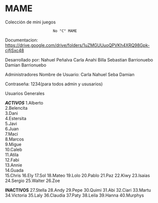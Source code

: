 # MAME
Colección de mini juegos

                          No "C" MAME

Documentacion: 
	https://drive.google.com/drive/folders/1uZMGUUuoQPVKh4XRQ98Gpk-cjfjSxc48

Desarrollado por: 
             Nahuel Peñalva
             Carla Anahi Billa
             Sebastian Barrionuebo
             Damian Barrionuebo



Administradores
Nombre de Usuario: 
       Carla
		   Nahuel
		   Seba
		   Damian

Contraseña: 1234(para todos admin y ususarios)

Usuarios Generales

___________ACTIVOS___________ 
1.Alberto            
2.Belencita           
3.Dani                    
4.Estersita           
5.Javi                     
6.Juan                 
7.Maci                  
8.Marcos               
9.Migue                
10.Caleb             
11.Atila         
12.Fabi           
13.Annie           
14.Guada         
15.Chris
16.Ely
17.Sol
18.Mateo
19.Lolo
20.Pablo
21.Paz
22.Kiwy
23.Isaias
24.Sergio
25.Walter
26.Zoe

__________INACTIVOS__________
27.Stella
28.Andy
29.Pepe
30.Quimi
31.Abi
32.Ciari
33.Martu
34.Victoria
35.Laly
36.Claudia
37.Paty
38.Leila
39.Hanna
40.Murphys
